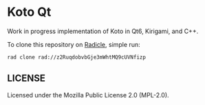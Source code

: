 # Koto Qt

Work in progress implementation of Koto in Qt6, Kirigami, and C++.

To clone this repository on [Radicle](https://radicle.xyz), simple run:

```
rad clone rad://z2RuqdobvbGje3mWhtMQ9cUVNfizp
```

## LICENSE

Licensed under the Mozilla Public License 2.0 (MPL-2.0).
